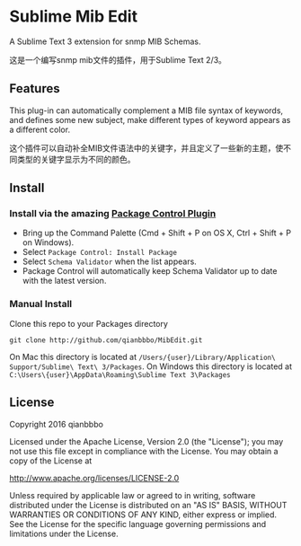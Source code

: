 # Sublime Mib Edit

A Sublime Text 3 extension for snmp MIB Schemas.

这是一个编写snmp mib文件的插件，用于Sublime Text 2/3。

## Features

This plug-in can automatically complement a MIB file syntax of keywords, and defines some new subject, make different types of keyword appears as a different color.

这个插件可以自动补全MIB文件语法中的关键字，并且定义了一些新的主题，使不同类型的关键字显示为不同的颜色。

## Install

### Install via the amazing [Package Control Plugin](https://sublime.wbond.net/)

* Bring up the Command Palette (Cmd + Shift + P on OS X, Ctrl + Shift + P on Windows).
* Select `Package Control: Install Package`
* Select `Schema Validator` when the list appears.
* Package Control will automatically keep Schema Validator up to date with the latest version.

### Manual Install

Clone this repo to your Packages directory

    git clone http://github.com/qianbbbo/MibEdit.git

On Mac this directory is located at `/Users/{user}/Library/Application\ Support/Sublime\ Text\ 3/Packages`.
On Windows this directory is located at `C:\Users\{user}\AppData\Roaming\Sublime Text 3\Packages`

## License

Copyright 2016 qianbbbo

Licensed under the Apache License, Version 2.0 (the "License"); you may not use this file except in compliance with the License. You may obtain a copy of the License at

http://www.apache.org/licenses/LICENSE-2.0

Unless required by applicable law or agreed to in writing, software distributed under the License is distributed on an "AS IS" BASIS, WITHOUT WARRANTIES OR CONDITIONS OF ANY KIND, either express or implied. See the License for the specific language governing permissions and limitations under the License.

